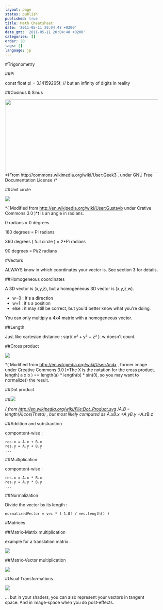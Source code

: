 ```yaml
---
layout: page
status: publish
published: true
title: Math Cheatsheet
date: '2011-05-11 20:04:48 +0200'
date_gmt: '2011-05-11 20:04:48 +0200'
categories: []
order: 20
tags: []
language: jp
---
```


#Trigonometry


##Pi

const float pi = 3.14159265f; // but an infinity of digits in reality

##Cosinus & Sinus

<img class="alignnone" title="Sine_cosine_one_period" src="http://upload.wikimedia.org/wikipedia/commons/thumb/7/71/Sine_cosine_one_period.svg/600px-Sine_cosine_one_period.svg.png" alt="" width="600" height="240" />
*(From http://commons.wikimedia.org/wiki/User:Geek3 , under GNU Free Documentation License )*

##Unit circle

![]({{site.baseurl}}/assets/images/math-cheatsheet/UnitCircle.png)

*( Modified from http://en.wikipedia.org/wiki/User:Gustavb under Crative Commons 3.0 )*t is an angle in radians.

0 radians = 0 degrees

180 degrees = Pi radians

360 degrees ( full circle ) = 2*Pi radians

90 degrees = Pi/2 radians

#Vectors

ALWAYS know in which coordinates your vector is. See section 3 for details.

##Homogeneous coordinates

A 3D vector is (x,y,z), but a homogeneous 3D vector is (x,y,z,w).

* w=0 : it's a direction
* w=1 : it's a position
* else : it may still be correct, but you'd better know what you're doing.

You can only multiply a 4x4 matrix with a homogeneous vector.

##Length

Just like cartesian distance : sqrt( x&sup2; + y&sup2; + z&sup2; ). w doesn't count.

##Cross product

![]({{site.baseurl}}/assets/images/math-cheatsheet/Right_hand_rule_cross_product.png)

*( Modified from http://en.wikipedia.org/wiki/User:Acdx , former image under Creative Commons 3.0 )*The X is the notation for the cross product. length( a x b ) == length(a) * length(b) * sin(&theta;), so you may want to normalize() the result.

##Dot product


##![]({{site.baseurl}}/assets/images/math-cheatsheet/DotProduct.png)


*( from http://en.wikipedia.org/wiki/File:Dot_Product.svg )*A.B = length(A)*cos(Theta) , but most likely computed as A.x*B.x +A.y*B.y +A.z*B.z

##Addition and substraction

compontent-wise :
```
res.x = A.x + B.x
res.y = A.y + B.y
...
```
 

##Multiplication

compontent-wise :
```
res.x = A.x * B.x
res.y = A.y * B.y
...
```

##Normalization

Divide the vector by its length :
```
normalizedVector = vec * ( 1.0f / vec.length() )
```

#Matrices


##Matrix-Matrix multiplication

example for a translation matrix :

![]({{site.baseurl}}/assets/images/math-cheatsheet/translationExamplePosition1.png)


 

##Matrix-Vector multiplication

![]({{site.baseurl}}/assets/images/math-cheatsheet/MatrixXVect.gif)


#Usual Transformations

![]({{site.baseurl}}/assets/images/math-cheatsheet/MVP.png)


... but in your shaders, you can also represent your vectors in tangent space. And in image-space when you do post-effects.
<div id="_mcePaste" class="mcePaste" style="position: absolute; left: -10000px; top: 1254px; width: 1px; height: 1px; overflow: hidden;">res.x = A.x + B.x</div>
